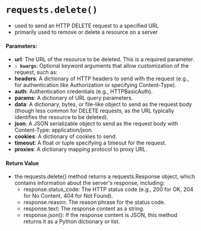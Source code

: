 # `requests.delete()`
- used to send an HTTP DELETE request to a specified URL
- primarily used to remove or delete a resource on a server


#### Parameters:
- **url**: The URL of the resource to be deleted. This is a required parameter.
- **`: kwargs`**: Optional keyword arguments that allow customization of the request, such as:
- **headers**: A dictionary of HTTP headers to send with the request (e.g., for authentication like Authorization or specifying Content-Type).
- **auth**: Authentication credentials (e.g., HTTPBasicAuth).
- **params**: A dictionary of URL query parameters.
- **data**: A dictionary, bytes, or file-like object to send as the request body (though less common for DELETE requests, as the URL typically identifies the resource to be deleted).
- **json**: A JSON serializable object to send as the request body with Content-Type: application/json.
- **cookies**: A dictionary of cookies to send.
- **timeout**: A float or tuple specifying a timeout for the request.
- **proxies**: A dictionary mapping protocol to proxy URL.

#### Return Value
- the requests.delete() method returns a requests.Response object, which contains information about the server's response, including:
    - response.status_code: The HTTP status code (e.g., 200 for OK, 204 for No Content, 404 for Not Found).
    - response.reason: The reason phrase for the status code.
    - response.text: The response content as a string.
    - response.json(): If the response content is JSON, this method returns it as a Python dictionary or list.